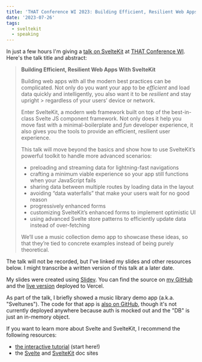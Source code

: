 ```yaml
---
title: 'THAT Conference WI 2023: Building Efficient, Resilient Web Apps With SvelteKit'
date: '2023-07-26'
tags:
  - sveltekit
  - speaking
---
```


In just a few hours I'm giving a [talk on SvelteKit](https://that.us/activities/QDRKq2sPE4yXlecx182V) at [THAT Conference WI](https://that.us/events/wi/2023/). Here's the talk title and abstract:

> **Building Efficient, Resilient Web Apps With SvelteKit**
>
> Building web apps with all the modern best practices can be complicated. Not only do you want your app to be _efficient_ and load data quickly and intelligently, you also want it to be _resilient_ and stay upright > regardless of your users’ device or network.
>
> Enter SvelteKit, a modern web framework built on top of the best-in-class Svelte JS component framework. Not only does it help you move fast with a minimal-boilerplate and _fun_ developer experience, it also gives you the tools to provide an efficient, resilient user experience.
>
> This talk will move beyond the basics and show how to use SvelteKit’s powerful toolkit to handle more advanced scenarios:
>
> - preloading and streaming data for lightning-fast navigations
> - crafting a minimum viable experience so your app still functions when your JavaScript fails
> - sharing data between multiple routes by loading data in the layout
> - avoiding “data waterfalls” that make your users wait for no good reason
> - progressively enhanced forms
> - customizing SvelteKit’s enhanced forms to implement optimistic UI
> - using advanced Svelte store patterns to efficiently update data instead of over-fetching
>
> We’ll use a music collection demo app to showcase these ideas, so that they’re tied to concrete examples instead of being purely theoretical.

The talk will not be recorded, but I've linked my slides and other resources below. I might transcribe a written version of this talk at a later date.

My slides were created using [Slidev](https://sli.dev/). You can find the source on [my GitHub](https://github.com/geoffrich/thatconf-slides-2023) and the [live version](https://thatconf-slides-2023.vercel.app) deployed to Vercel.

As part of the talk, I briefly showed a music library demo app (a.k.a. "Sveltunes"). The code for that app is [also on GitHub](https://github.com/geoffrich/sveltunes), though it's not currently deployed anywhere because auth is mocked out and the "DB" is just an in-memory object.

If you want to learn more about Svelte and SvelteKit, I recommend the following resources:

- [the interactive tutorial](https://learn.svelte.dev) (start here!)
- the [Svelte](https://svelte.dev/) and [SvelteKit](https://kit.svelte.dev/) doc sites
